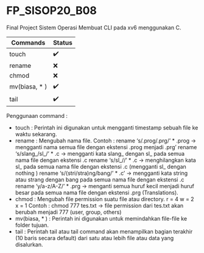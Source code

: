 # FP_SISOP20_B08
Final Project Sistem Operasi
Membuat CLI pada xv6 menggunakan C.

| Commands      | Status        |
| ------------- |-------------- |
| touch         | :heavy_check_mark: |
| rename        | :x:               | 
| chmod         | :x:               |
| mv(biasa, * ) | :heavy_check_mark: |
| tail          | :heavy_check_mark: |

Penggunaan command :
- touch : Perintah ini digunakan untuk mengganti timestamp sebuah file ke waktu sekarang.
- rename : Mengubah nama file.
    Contoh :
    rename ‘s/.prog/.prg/’ * .prog -> mengganti nama semua file dengan ekstensi .prog
    menjadi .prg’
    rename ‘s/slang_/sl_/’ * .c -> mengganti kata slang_ dengan sl_ pada semua nama file
    dengan ekstensi .c
    rename ‘s/sl_//’ * .c -> menghilangkan kata sl_ pada semua nama file dengan ekstensi .c
    (mengganti sl_ dengan nothing )
    rename ‘s/(stri/stra)ng/bang/’ * .c’ -> mengganti kata string atau strang dengan bang
    pada semua nama file dengan ekstensi .c
    rename ‘y/a-z/A-Z/’ * .prg -> menganti semua huruf kecil menjadi huruf besar pada
    semua nama file dengan ekstensi .prg (Translations).
- chmod : Mengubah file permission suatu file atau directory.
    r = 4
    w = 2
    x = 1
    Contoh : chmod 777 tes.txt -> file permission dari tes.txt akan berubah menjadi 777 (user, group, others)
- mv(biasa, * ) : Perintah ini digunakan untuk memindahkan file-file ke folder tujuan.
- tail : Perintah tail atau tail command akan menampilkan bagian terakhir (10 baris secara default) dari 
    satu atau lebih file atau data yang disalurkan.
